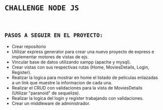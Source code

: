 # `CHALLENGE NODE JS`
<br>
<p>
  
## ` PASOS A SEGUIR EN EL PROYECTO: `

* Crear  repositorio 
* Utilizar express generator para crear una nuevo proyecto de express e implementar motores de vistas de ejs.
* Vincular base de datos utilizando xampp (apache y mysql).
* Crear vistas con sus respectivas rutas (Home, MoviesDetails, Login, Register).
* Realizar la logica para mostrar en home el listado de peliculas enlazadas a un link que muestre la informacion de cada una.
* Realizar el CRUD con validaciones para la vista de MoviesDetails (Utilizar "paranoid" de sequelize).
* Realizar la logica del login y register trabajando con validaciones.
* Crear un middleware de administrador.
